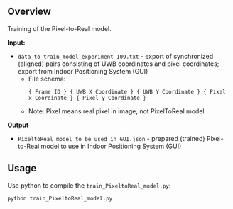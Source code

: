 ## Overview

Training of the Pixel-to-Real model.

**Input:**

  - `data_to_train_model_experiment_109.txt` - export of synchronized (aligned) pairs consisting of UWB coordinates and pixel coordinates; export from Indoor Positioning System (GUI)
      - File schema:
          ```
          { Frame ID } { UWB X Coordinate } { UWB Y Coordinate } { Pixel x Coordinate } { Pixel y Coordinate } 
          ```
      - Note: Pixel means real pixel in image, not PixelToReal model

**Output**

  - `PixeltoReal_model_to_be_used_in_GUI.json` - prepared (trained) Pixel-to-Real model to use in Indoor Positioning System (GUI)

## Usage

Use python to compile the `train_PixeltoReal_model.py`:

```sh
python train_PixeltoReal_model.py
```